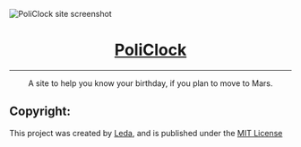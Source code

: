 <img src="https://i.imgur.com/vBGlN0e.png" alt="PoliClock site screenshot"></img>

<h1 align="center"><a href="https://hypnotizedleda.github.io/PoliClock/" target="_blank" rel="noopener noreferrer">PoliClock</a></h1>
<hr />
<p align="center">A site to help you know your birthday, if you plan to move to Mars.</p>
<h2>Copyright:</h2>
<p>This project was created by 
    <a href="https://github.com/HypnotizedLeda" 
    target="_blank"
    rel="noopener noreferrer">Leda</a>, and is published under the 
    <a href="https://github.com/HypnotizedLeda/PoliClock/blob/master/LICENSE">MIT License</a>
</p>
